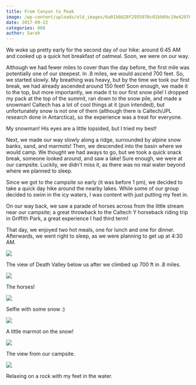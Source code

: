 ```yaml
---
title: From Canyon to Peak
image: /wp-content/uploads/old_images/6a01b8d28f2955970c01bb09c19e42970d-pi.jpg
date: 2017-09-22
categories: 668
author: Sarah
---
```



  We woke up pretty early for the second day of our hike: around 6:45 AM and cooked up a quick hot breakfast of oatmeal. Soon, we were on our way.

  Although we had fewer miles to cover than the day before, the first mile was potentially one of our steepest. In .8 miles, we would ascend 700 feet. So, we started slowly. My breathing was heavy, but by the time we took our first break, we had already ascended around 150 feet! Soon enough, we made it to the top, but more importantly, we made it to our first snow pile! I dropped my pack at the top of the summit, ran down to the snow pile, and made a snowman! Caltech has a lot of cool things at it (pun intended), but unfortunately snow is not one of them (although there is Caltech/JPL research done in Antarctica), so the experience was a treat for everyone.

My snowman! His eyes are a little lopsided, but I tried my best!

  Next, we made our way slowly along a ridge, surrounded by alpine snow banks, sand, and marmots! Then, we descended into the basin where we would camp. We thought we had aways to go, but we took a quick snack break, someone looked around, and saw a lake! Sure enough, we were at our campsite. Luckily, we didn't miss it, as there was no real water beyond where we planned to sleep.

  Since we got to the campsite so early (it was before 1 pm), we decided to take a quick day hike around the nearby lakes. While some of our group decided to swim in the icy waters, I was content with just putting my feet in.

  On our way back, we saw a parade of horses across from the little stream near our campsite; a great throwback to the Caltech Y horseback riding trip in Griffith Park, a great experience I had third term!

 That day, we enjoyed two hot meals, one for lunch and one for dinner. Afterwards, we went right to sleep, as we were planning to get up at 4:30 AM.


![](/old_images/6a01b8d28f2955970c01b7c91e68d0970b-pi.jpg)

The view of Death Valley below us after we climbed up 700 ft in .8 miles.


![](/old_images/6a01b8d28f2955970c01b8d2a8d00e970c-pi.jpg)

The horses!


![](/old_images/6a01b8d28f2955970c01b7c91e68e4970b-pi.jpg)

Selfie with some snow :)


![](/old_images/6a01b8d28f2955970c01b8d2a8d026970c-pi.jpg)

A little marmot on the snow!


![](/old_images/6a01b8d28f2955970c01bb09c19eb5970d-pi.jpg)

The view from our campsite.


![](/old_images/6a01b8d28f2955970c01b8d2a8d075970c-pi.jpg)

Relaxing on a rock with my feet in the water.

